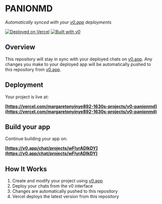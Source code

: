 # PANIONMD

*Automatically synced with your [v0.app](https://v0.app) deployments*

[![Deployed on Vercel](https://img.shields.io/badge/Deployed%20on-Vercel-black?style=for-the-badge&logo=vercel)](https://vercel.com/margaretonyinye892-1630s-projects/v0-panionmd)
[![Built with v0](https://img.shields.io/badge/Built%20with-v0.app-black?style=for-the-badge)](https://v0.app/chat/projects/wFIyrADlkDY)

## Overview

This repository will stay in sync with your deployed chats on [v0.app](https://v0.app).
Any changes you make to your deployed app will be automatically pushed to this repository from [v0.app](https://v0.app).

## Deployment

Your project is live at:

**[https://vercel.com/margaretonyinye892-1630s-projects/v0-panionmd](https://vercel.com/margaretonyinye892-1630s-projects/v0-panionmd)**

## Build your app

Continue building your app on:

**[https://v0.app/chat/projects/wFIyrADlkDY](https://v0.app/chat/projects/wFIyrADlkDY)**

## How It Works

1. Create and modify your project using [v0.app](https://v0.app)
2. Deploy your chats from the v0 interface
3. Changes are automatically pushed to this repository
4. Vercel deploys the latest version from this repository